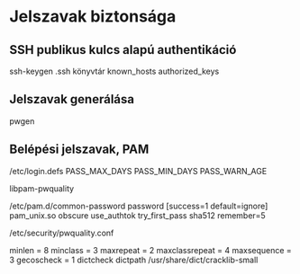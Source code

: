 # Jelszavak biztonsága

## SSH publikus kulcs alapú authentikáció

ssh-keygen
.ssh könyvtár
known_hosts
authorized_keys

## Jelszavak generálása

pwgen

## Belépési jelszavak, PAM

/etc/login.defs
PASS_MAX_DAYS
PASS_MIN_DAYS
PASS_WARN_AGE


libpam-pwquality


/etc/pam.d/common-password
password        [success=1 default=ignore]      pam_unix.so obscure use_authtok try_first_pass sha512 remember=5

/etc/security/pwquality.conf

minlen = 8
minclass = 3
maxrepeat = 2
maxclassrepeat = 4
maxsequence = 3
gecoscheck = 1
dictcheck
dictpath
/usr/share/dict/cracklib-small

